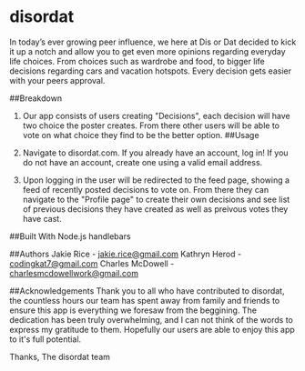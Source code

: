 # disordat
In today’s ever growing peer influence, we here at Dis or Dat decided to kick it up a notch and allow you to get even more opinions regarding everyday life choices. From choices such as wardrobe and food, to bigger life decisions regarding cars and vacation hotspots. Every decision gets easier with your peers approval. 


##Breakdown
1. Our app consists of users creating "Decisions", each decision will have two choice the poster creates. From there other users will be able to vote on what choice they find to be the better option.
##Usage
1. Navigate to disordat.com. If you already have an account, log in! If you do not have an account, create one using a valid email address.

2. Upon logging in the user will be redirected to the feed page, showing a feed of recently posted decisions to vote on. From there they can navigate to the "Profile page" to create their own decisions and see list of previous decisions they have created as well as preivous votes they have cast.

##Built With
Node.js
handlebars

##Authors
Jakie Rice - jakie.rice@gmail.com
Kathryn Herod - codingkat7@gmail.com
Charles McDowell - charlesmcdowellwork@gmail.com

##Acknowledgements
Thank you to all who have contributed to disordat, the countless hours our team has spent away from family and friends to ensure this app is everything we foresaw from the beggining. The dedication has been truly overwhelming, and I can not think of the words to express my gratitude to them. Hopefully our users are able to enjoy this app to it's full potential.

Thanks,
The disordat team

